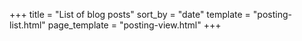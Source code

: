 +++
title = "List of blog posts"
sort_by = "date"
template = "posting-list.html"
page_template = "posting-view.html"
+++
